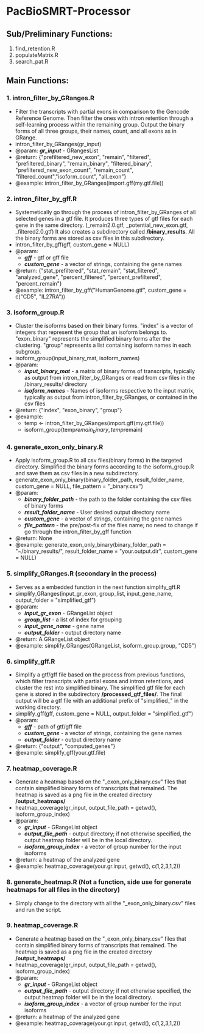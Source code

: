 # PacBioSMRT-Processor

## Sub/Preliminary Functions: <br />
1. find_retention.R <br />
2. populateMatrix.R <br />
3. search_pat.R <br />

## Main Functions:<br />
### 1. intron_filter_by_GRanges.R <br />
- Filter the transcripts with partial exons in comparison to the Gencode Reference Genome. Then filter the ones with intron retention through a self-learning process within the remaining group. Output the binary forms of all three groups, their names, count, and all exons as in GRange.
- intron_filter_by_GRanges(gr_input)
- @param: **_gr_input_** - GRangesList
- @return: {"prefiltered_new_exon", "remain", "filtered", "prefiltered_binary", "remain_binary", "filtered_binary",
       "prefiltered_new_exon_count", "remain_count", "filtered_count","isoform_count", "all_exon"}
- @example: intron_filter_by_GRanges(import.gff(my.gtf.file))

### 2. intron_filter_by_gff.R <br />
- Systemetically go through the process of intron_filter_by_GRanges of all selected genes in a gtf file. It produces three types of gtf files for each gene in the same directory. (_remain2.0.gtf, _potential_new_exon.gtf, _filtered2.0.gtf) It also creates a subdirectory called **/binary_results**. All the binary forms are stored as csv files in this subdirectory.
- intron_filter_by_gff(gff, custom_gene = NULL)
- @param: 
  - **_gff_** - gtf or gff file
  - **_custom_gene_** - a vector of strings, containing the gene names
- @return: {"stat_prefiltered", "stat_remain", "stat_filtered",
       "analyzed_gene", "percent_filtered",
       "percent_prefiltered", "percent_remain"}
- @example: intron_filter_by_gff("HumanGenome.gtf", custom_gene = c("CD5", "IL27RA"))

### 3. isoform_group.R <br />
- Cluster the isoforms based on their binary forms. "index" is a vector of integers that represent the group that an isoform belongs to. "exon_binary" represents the simplified binary forms after the clustering. "group" represents a list containing isoform names in each subgroup. 
- isoform_group(input_binary_mat, isoform_names)
- @param: 
  - **_input_binary_mat_** - a matrix of binary forms of transcripts, typically as output from intron_filter_by_GRanges or read from csv files in the /binary_results/ directory
  - **_isoform_names_** - Names of isoforms respective to the input matrix, typically as output from intron_filter_by_GRanges, or contained in the csv files
- @return: {"index", "exon_binary", "group"}
- @example: 
  - temp <- intron_filter_by_GRanges(import.gff(my.gtf.file))
  - isoform_group(temp$remain_binary, temp$remain)
  
### 4. generate_exon_only_binary.R <br />
- Apply isoform_group.R to all csv files(binary forms) in the targeted directory. Simplified the binary forms according to the isoform_group.R and save them as csv files in a new subdirectory.
- generate_exon_only_binary(binary_folder_path, result_folder_name, custom_gene = NULL, file_pattern = "_binary.csv")
- @param: 
  - **_binary_folder_path_** - the path to the folder containing the csv files of binary forms
  - **_result_folder_name_** - User desired output directory name
  - **_custom_gene_** - a vector of strings, containing the gene names
  - **_file_pattern_** - the pre/post-fix of the files name; no need to change if go through the intron_filter_by_gff function
- @return: None
- @example: generate_exon_only_binary(binary_folder_path = "~/binary_results/",
                          result_folder_name = "your.output.dir",
                          custom_gene = NULL)
 
### 5. simplify_GRanges.R (secondary in the process) <br />
- Serves as a embedded function in the next function simplify_gff.R
- simplify_GRanges(input_gr_exon, group_list, input_gene_name, output_folder = "simplified_gtf")
- @param: 
  - **_input_gr_exon_** - GRangeList object
  - **_group_list_** - a list of index for grouping
  - **_input_gene_name_** - gene name
  - **_output_folder_** - output directory name
- @return: A GRangeList object
- @example: simplify_GRanges(GRangeList, isoform_group.group, "CD5")

### 6. simplify_gff.R <br />
- Simplify a gtf/gff file based on the process from previous functions, which filter transcripts with partial exons and intron retentions, and cluster the rest into simplified binary. The simplified gtf file for each gene is stored in the subdirectory **/processed_gtf_files/**. The final output will be a gtf file with an additional prefix of "simplified_" in the working directory.
- simplify_gff(gff, custom_gene = NULL, output_folder = "simplified_gtf")
- @param: 
  - **_gff_** - path of gtf/gff file
  - **_custom_gene_** - a vector of strings, containing the gene names
  - **_output_folder_** - output directory name
- @return: {"output", "computed_genes"}
- @example: simplify_gff(your.gtf.file)

### 7. heatmap_coverage.R <br />
- Generate a heatmap based on the "_exon_only_binary.csv" files that contain simplified binary forms of transcripts that remained. The heatmap is saved as a png file in the created directory **/output_heatmaps/**
- heatmap_coverage(gr_input, output_file_path = getwd(), isoform_group_index)
- @param: 
  - **_gr_input_** - GRangeList object
  - **_output_file_path_** - output directory; if not otherwise specified, the output heatmap folder will be in the local directory.
  - **_isoform_group_index_** - a vector of group number for the input isoforms
- @return: a heatmap of the analyzed gene
- @example: heatmap_coverage(your.gr.input, getwd(), c(1,2,3,1,2))

### 8. generate_heatmap.R (Not a function, side use for generate heatmaps for all files in the directory)<br />
- Simply change to the directory with all the "_exon_only_binary.csv" files and run the script.

### 9. heatmap_coverage.R <br />
- Generate a heatmap based on the "_exon_only_binary.csv" files that contain simplified binary forms of transcripts that remained. The heatmap is saved as a png file in the created directory **/output_heatmaps/**
- heatmap_coverage(gr_input, output_file_path = getwd(), isoform_group_index)
- @param: 
  - **_gr_input_** - GRangeList object
  - **_output_file_path_** - output directory; if not otherwise specified, the output heatmap folder will be in the local directory.
  - **_isoform_group_index_** - a vector of group number for the input isoforms
- @return: a heatmap of the analyzed gene
- @example: heatmap_coverage(your.gr.input, getwd(), c(1,2,3,1,2))
